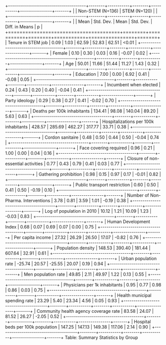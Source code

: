 +---------------------------------------+--------+-----------+--------+-----------+----------------+-------+
|                                       | Non-STEM (N=136)   | STEM (N=120)       |                        |
+---------------------------------------+--------+-----------+--------+-----------+----------------+-------+
|                                       | Mean   | Std. Dev. | Mean   | Std. Dev. | Diff. in Means | p     |
+=======================================+========+===========+========+===========+================+=======+
| Tenure in STEM job                    | 0.09   | 1.03      | 62.59  | 52.83     | 62.51          | <0.01 |
+---------------------------------------+--------+-----------+--------+-----------+----------------+-------+
| Female                                | 0.10   | 0.30      | 0.03   | 0.16      | -0.07          | 0.02  |
+---------------------------------------+--------+-----------+--------+-----------+----------------+-------+
| Age                                   | 50.01  | 11.66     | 51.44  | 11.27     | 1.43           | 0.32  |
+---------------------------------------+--------+-----------+--------+-----------+----------------+-------+
| Education                             | 7.00   | 0.00      | 6.92   | 0.41      | -0.08          | 0.05  |
+---------------------------------------+--------+-----------+--------+-----------+----------------+-------+
| Incumbent when elected                | 0.24   | 0.43      | 0.20   | 0.40      | -0.04          | 0.41  |
+---------------------------------------+--------+-----------+--------+-----------+----------------+-------+
| Party ideology                        | 0.29   | 0.38      | 0.27   | 0.41      | -0.02          | 0.70  |
+---------------------------------------+--------+-----------+--------+-----------+----------------+-------+
| Deaths per 100k inhabitants           | 134.41 | 98.08     | 140.04 | 89.20     | 5.63           | 0.63  |
+---------------------------------------+--------+-----------+--------+-----------+----------------+-------+
| Hospitalizations per 100k inhabitants | 428.57 | 285.69    | 462.27 | 317.77    | 33.71          | 0.38  |
+---------------------------------------+--------+-----------+--------+-----------+----------------+-------+
| Cordon sanitaire                      | 0.48   | 0.50      | 0.44   | 0.50      | -0.04          | 0.74  |
+---------------------------------------+--------+-----------+--------+-----------+----------------+-------+
| Face covering required                | 0.96   | 0.21      | 1.00   | 0.00      | 0.04           | 0.16  |
+---------------------------------------+--------+-----------+--------+-----------+----------------+-------+
| Closure of non-essential activities   | 0.77   | 0.43      | 0.79   | 0.41      | 0.03           | 0.77  |
+---------------------------------------+--------+-----------+--------+-----------+----------------+-------+
| Gathering prohibition                 | 0.98   | 0.15      | 0.97   | 0.17      | -0.01          | 0.82  |
+---------------------------------------+--------+-----------+--------+-----------+----------------+-------+
| Public transport restriction          | 0.60   | 0.50      | 0.41   | 0.50      | -0.19          | 0.10  |
+---------------------------------------+--------+-----------+--------+-----------+----------------+-------+
| Number of Non-Pharma. Interventions   | 3.78   | 0.81      | 3.59   | 1.01      | -0.19          | 0.38  |
+---------------------------------------+--------+-----------+--------+-----------+----------------+-------+
| Log of population in 2010             | 10.12  | 1.21      | 10.09  | 1.23      | -0.03          | 0.83  |
+---------------------------------------+--------+-----------+--------+-----------+----------------+-------+
| Human Development Index               | 0.68   | 0.07      | 0.69   | 0.07      | 0.00           | 0.75  |
+---------------------------------------+--------+-----------+--------+-----------+----------------+-------+
| Per capita income                     | 27.32  | 26.29     | 26.50  | 17.07     | -0.82          | 0.76  |
+---------------------------------------+--------+-----------+--------+-----------+----------------+-------+
| Population density                    | 148.53 | 390.40    | 181.44 | 607.64    | 32.91          | 0.61  |
+---------------------------------------+--------+-----------+--------+-----------+----------------+-------+
| Urban population rate                 | -25.74 | 20.57     | -25.55 | 20.07     | 0.19           | 0.94  |
+---------------------------------------+--------+-----------+--------+-----------+----------------+-------+
| Men population rate                   | 49.85  | 2.11      | 49.97  | 1.22      | 0.13           | 0.55  |
+---------------------------------------+--------+-----------+--------+-----------+----------------+-------+
| Physicians per 1k inhabitants         | 0.95   | 0.77      | 0.98   | 0.86      | 0.03           | 0.75  |
+---------------------------------------+--------+-----------+--------+-----------+----------------+-------+
| Health municipal spending rate        | 23.29  | 5.40      | 23.34  | 4.56      | 0.05           | 0.93  |
+---------------------------------------+--------+-----------+--------+-----------+----------------+-------+
| Community health agency coverage rate | 83.58  | 24.07     | 81.52  | 26.27     | -2.05          | 0.52  |
+---------------------------------------+--------+-----------+--------+-----------+----------------+-------+
| Hospital beds per 100k population     | 147.25 | 147.13    | 149.38 | 117.06    | 2.14           | 0.90  |
+---------------------------------------+--------+-----------+--------+-----------+----------------+-------+
Table: Summary Statistics by Group
